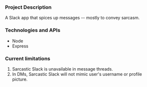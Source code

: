 ### Project Description

A Slack app that spices up messages -- mostly to convey sarcasm.

### Technologies and APIs

- Node
- Express

### Current limitations

1. Sarcastic Slack is unavailable in message threads.
1. In DMs, Sarcastic Slack will not mimic user's username or profile picture.
